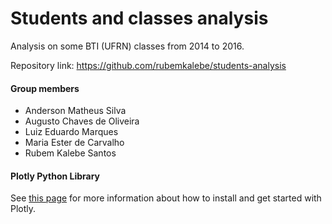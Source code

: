# Students and classes analysis
Analysis on some BTI (UFRN) classes from 2014 to 2016.

Repository link: https://github.com/rubemkalebe/students-analysis

#### Group members
- Anderson Matheus Silva
- Augusto Chaves de Oliveira
- Luiz Eduardo Marques
- Maria Ester de Carvalho
- Rubem Kalebe Santos

#### Plotly Python Library

See <a href="https://plot.ly/python/getting-started/">this page</a> for more information about how to install and get started with Plotly.
